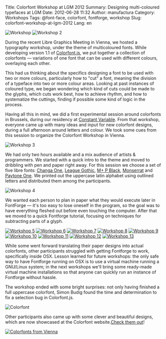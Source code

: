Title: Colorfont Workshop at LGM 2012
Summary: Designing multi-coloured typefaces at LGM
Date: 2012-06-28 11:32
Author: manufactura
Category: Workshops
Tags: @font-face, colorfont, fontforge, workshop
Slug: colorfont-workshop-at-lgm-2012
Lang: en

![Workshop]({filename}/media/IMG_7895-300x200.jpg "IMG_7895")
![Workshop 2]({filename}/media/IMG_7898-300x200.jpg "Colorfont Workshop Brussels, Constant Variable")

During the recent Libre Graphics Meeting in Vienna, we hosted a
typography workshop, under the theme of multicoloured fonts. While
developing version 1.1 of
[Colorfont.js](http://manufacturaindependente.com/colorfont), we put
together a collection of colorfonts — variations of one font that can
be used with different colours, overlaying each other.

This had us thinking about the specifics designing a font to be used
with two or more colours, particularly how to "cut" a font, meaning the
division of a typeface into two or more colour areas. Looking at past
instances of coloured type, we began wondering which kind of cuts could
be made to the glyphs, which cuts work best, how to achieve rhythm, and
how to systematize the cuttings, finding if possible some kind of logic
in the process.

Having all this in mind, we did a first experimental session around
colorfonts in Brussels, during our residency at [Constant
Variable](http://variable.constantvzw.org/). From that workshop,
everyone came up with many ideas and input for new colorfont designs,
during a full afternoon around letters and colour. We took some cues
from this session to organize the Colorfont Workshop in Vienna.

![Workshop 3]({filename}/media/IMG_20120504_140425-1024x768.jpg "IMG_20120504_140425")

We had only two hours available and a mix audience of artists &
programmers. We started with a quick intro to the theme and moved to
dribbling with pen and paper right away. For this session we choose a
set of five libre fonts: [Changa
One](http://www.google.com/webfonts/specimen/Changa+One), [League
Gothic](http://www.theleagueofmoveabletype.com/league-gothic), [M+ P
Black](http://mplus-fonts.sourceforge.jp/mplus-outline-fonts/design/index-en.html#prop),
[Monserrat](http://www.google.com/webfonts/specimen/Montserrat) and
[Paytone One](http://www.google.com/webfonts/specimen/Paytone+One). We
printed out the uppercase latin alphabet using outlined letters and
distributed them among the participants.

![Workshop 4]({filename}/media/IMG_20120504_154130-1024x768.jpg "IMG_20120504_154130")

We wanted each person to plan in paper what they would execute later in
FontForge — it's too easy to lose oneself in the program, so the goal
was to have everything fleshed out before even touching the computer.
After that we moved to a quick Fontforge tutorial, focusing on
techniques for subtracting parts of a glyph.

[![Workshop 5]({filename}/media/IMG_20120504_140531-300x225.jpg "IMG_20120504_140531")]({filename}/media/IMG_20120504_140531.jpg)
[![Workshop 6]({filename}/media/IMG_20120504_141438-300x225.jpg "IMG_20120504_141438")]({filename}/media/IMG_20120504_141438.jpg)
[![Workshop 7]({filename}/media/IMG_20120504_153049-300x225.jpg "IMG_20120504_153049")]({filename}/media/IMG_20120504_153049.jpg)
[![Workshop 8]({filename}/media/IMG_20120504_140641-300x225.jpg "IMG_20120504_140641")]({filename}/media/IMG_20120504_140641.jpg)
[![Workshop 9]({filename}/media/IMG_20120504_152701-300x225.jpg "IMG_20120504_152701")]({filename}/media/IMG_20120504_152701.jpg)
[![Workshop 10]({filename}/media/IMG_20120504_145001-300x225.jpg "IMG_20120504_145001")]({filename}/media/IMG_20120504_145001.jpg)
[![Workshop 11]({filename}/media/IMG_20120504_140735-300x225.jpg "IMG_20120504_140735")]({filename}/media/IMG_20120504_140735.jpg)
[![Workshop 12]({filename}/media/IMG_20120504_145011-300x225.jpg "IMG_20120504_145011")]({filename}/media/IMG_20120504_145011.jpg)
[![Workshop 13]({filename}/media/IMG_20120504_152637-300x225.jpg "IMG_20120504_152637")]({filename}/media/IMG_20120504_152637.jpg)

While some went forward translating their paper designs into actual
colorfonts, other participants struggled with getting Fontforge to work,
specifically inside OSX. Lesson learned for future workshops: the only
safe way to have Fontforge running on OSX is to use a virtual machine
running a GNU/Linux system; in the next workshops we'll bring some
ready-made virtual machine installations so that anyone can quickly run
an instance of Fontforge without hassle.

The workshop ended with some bright surprises: not only having finished
a full uppercase colorfont, Simon Budig found the time and determination
to fix a selection bug in Colorfont.js.

![Colorfont]({filename}/media/selected-colorfont1.png "selected-colorfont")

Other participants also came up with some clever and beautiful designs,
which are now showcased at the Colorfont website.[Check them
out](http://manufacturaindependente.com/colorfont/workshop-lgm2012.html "Colorfont Workshop, LGM 2012")!

[![Colorfonts from Vienna]({filename}/media/Colorfonts-from-Vienna-1024x536.png "Colorfonts-from-Vienna")](http://manufacturaindependente.com/colorfont/workshop-lgm2012.html)

